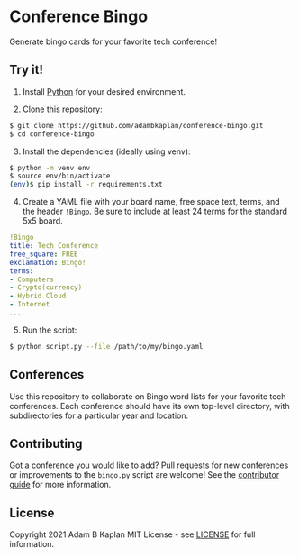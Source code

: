 # Conference Bingo

Generate bingo cards for your favorite tech conference!

## Try it!

1. Install [Python](https://www.python.org/downloads/) for your desired environment.

2. Clone this repository:

```sh
$ git clone https://github.com/adambkaplan/conference-bingo.git
$ cd conference-bingo
```

3. Install the dependencies (ideally using venv):

```sh
$ python -m venv env
$ source env/bin/activate
(env)$ pip install -r requirements.txt
```

4. Create a YAML file with your board name, free space text, terms, and the header `!Bingo`.
   Be sure to include at least 24 terms for the standard 5x5 board.

```yaml
!Bingo
title: Tech Conference
free_square: FREE
exclamation: Bingo!
terms:
- Computers
- Crypto(currency)
- Hybrid Cloud
- Internet
...
```

5. Run the script:

```sh
$ python script.py --file /path/to/my/bingo.yaml
```

## Conferences

Use this repository to collaborate on Bingo word lists for your favorite tech conferences.
Each conference should have its own top-level directory, with subdirectories for a particular year and location.

## Contributing

Got a conference you would like to add?
Pull requests for new conferences or improvements to the `bingo.py` script are welcome!
See the [contributor guide](CONTRIBUTING.md) for more information.

## License

Copyright 2021 Adam B Kaplan
MIT License - see [LICENSE](LICENSE) for full information.